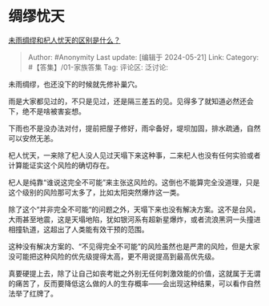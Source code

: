 # 绸缪忧天
[未雨绸缪和杞人忧天的区别是什么？](https://www.zhihu.com/question/656197920/answer/3505763665)

> Author: #Anonymity
> Last update: [编辑于 2024-05-21]
> Link:
> Category: #【答集】/01-家族答集 
> Tag: 
> 评论区:
> 泛讨论:

未雨绸缪，也还没下的时候就先修补巢穴。

雨是大家都见过的，不只是见过，还是隔三差五的见。见得多了就知道必然还会下，绝不是啥被害妄想。

下雨也不是没办法对付，提前把屋子修好，雨伞备好，堤坝加固，排水疏通，自然可以安然无恙。

杞人忧天，一来除了杞人没人见过天塌下来这种事，二来杞人也没有任何实验或者计算能证实这个风险的确切存在。

杞人是纯靠“谁说这完全不可能”来主张这风险的。这倒也不能算完全没道理，只是这个级别的风险那可太多了，比如太阳突然爆炸这一类。

除了这个“并非完全不可能“的问题之外，天塌下来也没有解决方案。这不是台风，大雨甚至地震，这是天塌地陷，犹如银河系有超新星爆炸，或者流浪黑洞一头撞进相撞轨道，这超出了人类能有效干预的范围。

这种没有解决方案的、“不见得完全不可能”的风险虽然也是严肃的风险，但是大家没可能把这种风险的优先级提得太高，更不用说提高到最高优先级。

真要硬提上去，除了让自己如丧考妣之外别无任何刺激效能的价值，这就属于无谓的痛苦了，反而要降低这么做的人的生存概率——会出现这种结果，可以看作自然法举了红牌了。